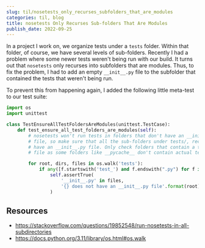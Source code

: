 ```yaml
--- 
slug: til/nosetests_only_recurses_subfolders_that_are_modules
categories: til, blog
title: nosetests Only Recurses Sub-folders That Are Modules
publish_date: 2022-09-25
---
```

In a project I work on, we organize tests under a `tests` folder.  Within that
folder, of course, we have several levels of sub-folders. Recently I had a
problem where some newer tests weren't being run with our build. It turns out
that `nosetests` only recurses into subfolders that are modules. Thus, to fix
the problem, I had to add an empty `__init__.py` file to the subfolder that
contained the tests that weren't being run.

To prevent this from happening again, I added the following little meta-test to
our test suite:

```python
import os
import unittest

class TestEnsureAllTestFoldersAreModules(unittest.TestCase):
    def test_ensure_all_test_folders_are_modules(self):
        # nosetests won't run tests in folders that don't have an __init__.py
        # file, so make sure that all the sub-folders under tests/, recursively,
        # have an __init__.py file. Only check folders that contain a test_*.py
        # file as some folders like __pycache__ don't contain actual tests.

        for root, dirs, files in os.walk('tests'):
            if any([f.startswith('test_') and f.endswith(".py") for f in files]):
                self.assertTrue(
                    '__init__.py' in files,
                    '{} does not have an __init__.py file'.format(root)
                )
```

## Resources
* https://stackoverflow.com/questions/19852548/run-nosetests-in-all-subdirectories
* https://docs.python.org/3.11/library/os.html#os.walk
